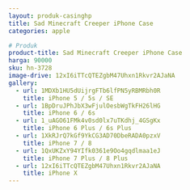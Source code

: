 ```yaml
---
layout: produk-casinghp
title: Sad Minecraft Creeper iPhone Case
categories: apple

# Produk
product-title: Sad Minecraft Creeper iPhone Case
harga: 90000
sku: hn-3728
image-drive: 12xI6iTTcQTEZgbM47Uhxn1Rkvr2AJaNA
gallery:
  - url: 1MDXb1HU5dUijrgFTb6lfPN5yRBMRbh0R
    title: iPhone 5 / 5s / SE
  - url: 1BpDruJPhJbX3wFjulOesbWgTkFH26lHG
    title: iPhone 6 / 6s
  - url: 1_uAGO61FMk4v0sd0lx7uTKdhj_4GSgKx
    title: iPhone 6 Plus / 6s Plus
  - url: 1XkRJrQ7kGf9YkCG3AD70DbeRADA0pzxV
    title: iPhone 7 / 8
  - url: 1QxUKZxY94YIfk0361e9Oo4gqdlmaa1eJ
    title: iPhone 7 Plus / 8 Plus
  - url: 12xI6iTTcQTEZgbM47Uhxn1Rkvr2AJaNA
    title: iPhone X
---
```


